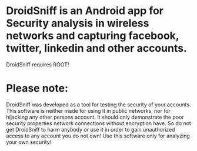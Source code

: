 DroidSniff is an Android app for Security analysis in wireless networks and capturing facebook, twitter, linkedin and other accounts.
===================
DroidSniff requires ROOT!

Please note:
===================
DroidSniff was developed as a tool for testing the security of your accounts. 
This software is neither made for using it in public networks, nor for hijacking any other persons account.
It should only demonstrate the poor security properties network connections without encryption have.
So do not get DroidSniff to harm anybody or use it in order to gain unauthorized access to any account you do not own! Use this software only for analyzing your own security!
